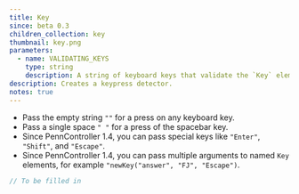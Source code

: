 ```yaml
---
title: Key
since: beta 0.3
children_collection: key
thumbnail: key.png
parameters:
  - name: VALIDATING_KEYS
    type: string
    description: A string of keyboard keys that validate the `Key` element.
description: Creates a keypress detector.
notes: true
---
```


+ Pass the empty string `""` for a press on any keyboard key.
+ Pass a single space `" "` for a press of the spacebar key. 
+ Since PennController 1.4, you can pass special keys like `"Enter"`, `"Shift"`,
and `"Escape"`.
+ Since PennController 1.4, you can pass multiple arguments to named `Key`
elements, for example `"newKey("answer", "FJ", "Escape")`.

<!--more-->

```javascript
// To be filled in
```

